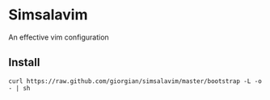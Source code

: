 # Simsalavim

An effective vim configuration

## Install
```
curl https://raw.github.com/giorgian/simsalavim/master/bootstrap -L -o - | sh
```
